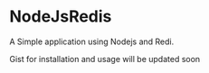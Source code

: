 # NodeJsRedis
A Simple application using Nodejs and Redi.

Gist for installation and usage will be updated soon

